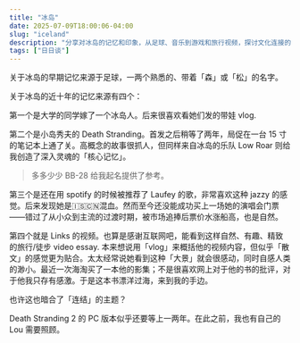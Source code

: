 ```yaml
---
title: "冰岛"
date: 2025-07-09T18:00:06-04:00
slug: "iceland"
description: "分享对冰岛的记忆和印象，从足球、音乐到游戏和旅行视频，探讨文化连接的主题。"
tags: ["日日谈"]
---
```


关于冰岛的早期记忆来源于足球，一两个熟悉的、带着「森」或「松」的名字。

关于冰岛的近十年的记忆来源有四个：

第一个是大学的同学嫁了一个冰岛人。后来很喜欢看她们发的带娃 vlog.

第二个是小岛秀夫的 Death Stranding。首发之后稍等了两年，局促在一台 15 寸的笔记本上通了关。高概念的故事很抓人，但同样来自冰岛的乐队 Low Roar 则给我创造了深入灵魂的「核心记忆」。

> 多多少少 BB-28 给我起名提供了参考。

第三个是还在用 spotify 的时候被推荐了 Laufey 的歌，非常喜欢这种 jazzy 的感觉。后来发现她是🇮🇸🇨🇳混血。然而至今还没能成功买上一场她的演唱会门票——错过了从小众到主流的过渡时期，被市场追捧后票价水涨船高，也是自然。

第四个就是 Links 的视频。也算是感谢互联网吧，能看到这样自然、有趣、精致的旅行/徒步 video essay. 本来想说用「vlog」来概括他的视频内容，但似乎「散文」的感觉更为贴合。太太经常说她看到这种「大景」就会很感动，同时自感人类的渺小。最近一次海淘买了一本他的影集；不是很喜欢网上对于他的书的批评，对于他我只存有感激。于是这本书漂洋过海，来到我的手边。

也许这也暗合了「连结」的主题？

Death Stranding 2 的 PC 版本似乎还要等上一两年。在此之前，我也有自己的 Lou 需要照顾。
